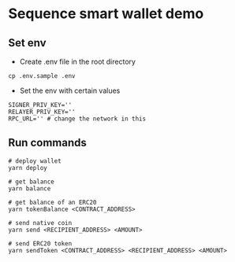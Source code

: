 # Sequence smart wallet demo
## Set env
- Create .env file in the root directory
```
cp .env.sample .env
```
- Set the env with certain values
```
SIGNER_PRIV_KEY=''
RELAYER_PRIV_KEY=''
RPC_URL='' # change the network in this
```

## Run commands
```
# deploy wallet
yarn deploy

# get balance 
yarn balance

# get balance of an ERC20
yarn tokenBalance <CONTRACT_ADDRESS>

# send native coin
yarn send <RECIPIENT_ADDRESS> <AMOUNT>

# send ERC20 token
yarn sendToken <CONTRACT_ADDRESS> <RECIPIENT_ADDRESS> <AMOUNT>
```
